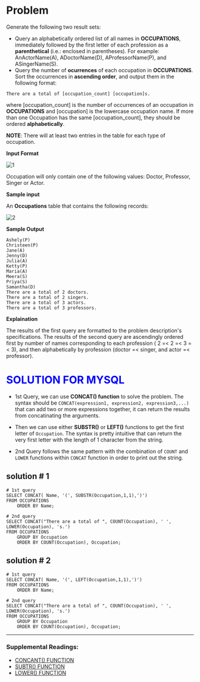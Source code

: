 # Problem

Generate the following two result sets:

* Query an alphabetically ordered list of all names in **OCCUPATIONS**, immediately followed by the first letter of each profession as a **parenthetical** (i.e.: enclosed in parentheses). For example: AnActorName(A), ADoctorName(D), AProfessorName(P), and ASingerName(S).
* Query the number of **ocurrences** of each occupation in **OCCUPATIONS**. Sort the occurrences in **ascending order**, and output them in the following format:

```
There are a total of [occupation_count] [occupation]s.
```

where [occupation_count] is the number of occurrences of an occupation in **OCCUPATIONS** and [occupation] is the lowercase occupation name. If more than one Occupation has the same [occupation_count], they should be ordered **alphabetically**.

**NOTE**: There will at least two entries in the table for each type of occupation.

**Input Format**

![1](https://user-images.githubusercontent.com/70767722/121921851-65b8b100-cd07-11eb-9f03-1e623611b5a4.png)

Occupation will only contain one of the following values: Doctor, Professor, Singer or Actor.

**Sample input**

An **Occupations** table that contains the following records:

![2](https://user-images.githubusercontent.com/70767722/121921877-6b15fb80-cd07-11eb-8740-774ebcb9b26d.png)

**Sample Output**

```
Ashely(P)
Christeen(P)
Jane(A)
Jenny(D)
Julia(A)
Ketty(P)
Maria(A)
Meera(S)
Priya(S)
Samantha(D)
There are a total of 2 doctors.
There are a total of 2 singers.
There are a total of 3 actors.
There are a total of 3 professors.
```

**Explaination**

The results of the first query are formatted to the problem description's specifications.
The results of the second query are ascendingly ordered first by number of names corresponding to each profession ( 2 =< 2 =< 3 =< 3), and then alphabetically by profession (doctor =< singer, and actor =< professor).

# <span style="color:blue">SOLUTION FOR MYSQL
</span>

- 1st Query, we can use **CONCAT() function** to solve the problem. The syntax should be `CONCAT(expression1, expression2, expression3,...)` that can add two or more expressions together, it can return the results from concatinating the arguments.

- Then we can use either **SUBSTR()** or **LEFT()** functions to get the first letter of `Occupation`. The syntax is pretty intuitive that can return the very first letter with the length of 1 character from the string.

- 2nd Query follows the same pattern with the combination of `COUNT` and `LOWER` functions within `CONCAT` function in order to print out the string.

## solution # 1

```mysql
# 1st query
SELECT CONCAT( Name, '(', SUBSTR(Occupation,1,1),')') 
FROM OCCUPATIONS 
    ORDER BY Name;

# 2nd query
SELECT CONCAT("There are a total of ", COUNT(Occupation), ' ', LOWER(Occupation), 's.')
FROM OCCUPATIONS
    GROUP BY Occupation
    ORDER BY COUNT(Occupation), Occupation;

```

## solution # 2

```mysql
# 1st query
SELECT CONCAT( Name, '(', LEFT(Occupation,1,1),')') 
FROM OCCUPATIONS 
    ORDER BY Name;
 
# 2nd query
SELECT CONCAT("There are a total of ", COUNT(Occupation), ' ', LOWER(Occupation), 's.')
FROM OCCUPATIONS
    GROUP BY Occupation
    ORDER BY COUNT(Occupation), Occupation;

```
----------------------

### Supplemental Readings:
- [CONCANT() FUNCTION](https://www.w3schools.com/sql/func_sqlserver_concat.asp)
- [SUBTR() FUNCTION](https://www.w3schools.com/sql/func_mysql_substr.asp)
- [LOWER() FUNCTION](https://www.w3schools.com/sql/func_sqlserver_lower.asp)
